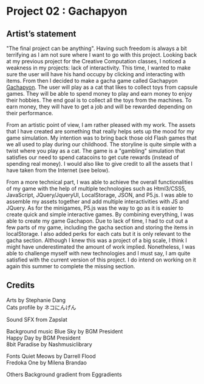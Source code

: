 # Project 02 : Gachapyon <br/>
## Artist’s statement
"The final project can be anything". Having such freedom is always a bit terrifying as I am not sure where I want to go with this project.
Looking back at my previous project for the Creative Computation classes, I noticed a weakness in my projects: lack of interactivity.
This time, I wanted to make sure the user will have his hand occupy by clicking and interacting with items. From then I decided to make a gacha game called Gachapyon [Gachapyon](https://stphnied.github.io/cart263/projects/project-02/final/). The user will play as a cat that likes to collect toys from capsule games. They will be able to spend money to play and earn money to enjoy their hobbies. The end goal is to collect all
the toys from the machines. To earn money, they will have to get a job and  will be rewarded depending on their performance.

From an artistic point of view, I am rather pleased with my work. The assets that I have created are something that really helps sets up the mood for my game simulation. My intention was to bring back those old Flash games that we all used to play during our childhood. The storyline is quite simple with a twist where you play as a cat. The game is a "gambling" simulation that satisfies our need to spend catacoins to get cute rewards (instead of spending real money). I would also like to give credit to all the assets that I have taken from the Internet (see below).  

From a more technical part, I was able to achieve the overall functionalities of my game with the help of multiple technologies such as 
Html3/CSS5, JavaScript, JQuery/JqueryUI, LocalStorage, JSON, and P5.js. I was able to assemble my assets together and add multiple interactivities with JS and JQuery. As for the minigames, P5.js was the way to go as it is easier to create quick and simple interactive games.
By combining everything, I was able to create my game Gachapon. Due to lack of time,  I had to cut out a few parts of my game, including the gacha section and storing the items in localStorage. I also added perks for each cats but it is only relevant to the gacha section. Although I knew this was a project of a big scale, I think I might have underestimated the amount of work implied. Nonetheless, I was able to challenge myself with new technologies and I must say, I am quite satisfied with the current version of this project. I do intend on working on it again this summer to complete the missing section. 

## Credits
Arts by Stephanie Dang <br/>
Cats profile  by ネコにんげん <br/>

Sound
SFX from Zapslat <br/>

Background music
Blue Sky by BGM President <br/>
Happy Day by BGM President <br/>
8bit Paradise by Nashmusiclibrary <br/>

Fonts
Quiet Meows by Darrell Flood<br/>
Fredoka One by Milena Brandao<br/>

Others
Background gradient from Eggradients<br/>
